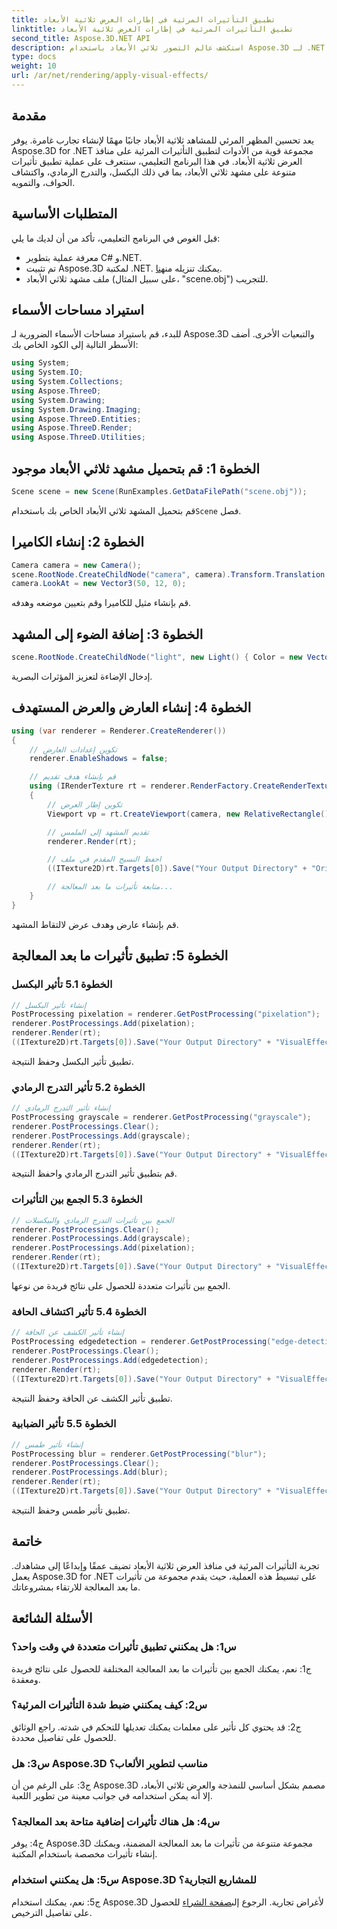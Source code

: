 ```yaml
---
title: تطبيق التأثيرات المرئية في إطارات العرض ثلاثية الأبعاد
linktitle: تطبيق التأثيرات المرئية في إطارات العرض ثلاثية الأبعاد
second_title: Aspose.3D.NET API
description: استكشف عالم التصور ثلاثي الأبعاد باستخدام Aspose.3D لـ .NET. تعلم كيفية تطبيق تأثيرات بصرية جذابة على مشاهدك باستخدام البرامج التعليمية خطوة بخطوة. ارفع مستوى مشروعاتك من خلال تأثيرات البكسل والتدرج الرمادي واكتشاف الحواف والتأثيرات الضبابية.
type: docs
weight: 10
url: /ar/net/rendering/apply-visual-effects/
---
```

## مقدمة

يعد تحسين المظهر المرئي للمشاهد ثلاثية الأبعاد جانبًا مهمًا لإنشاء تجارب غامرة. يوفر Aspose.3D for .NET مجموعة قوية من الأدوات لتطبيق التأثيرات المرئية على منافذ العرض ثلاثية الأبعاد. في هذا البرنامج التعليمي، سنتعرف على عملية تطبيق تأثيرات متنوعة على مشهد ثلاثي الأبعاد، بما في ذلك البكسل، والتدرج الرمادي، واكتشاف الحواف، والتمويه.

## المتطلبات الأساسية

قبل الغوص في البرنامج التعليمي، تأكد من أن لديك ما يلي:

- معرفة عملية بتطوير C# و.NET.
-  تم تثبيت Aspose.3D لمكتبة .NET. يمكنك تنزيله من[هنا](https://releases.aspose.com/3d/net/).
- ملف مشهد ثلاثي الأبعاد (على سبيل المثال، "scene.obj") للتجريب.

## استيراد مساحات الأسماء

للبدء، قم باستيراد مساحات الأسماء الضرورية لـ Aspose.3D والتبعيات الأخرى. أضف الأسطر التالية إلى الكود الخاص بك:

```csharp
using System;
using System.IO;
using System.Collections;
using Aspose.ThreeD;
using System.Drawing;
using System.Drawing.Imaging;
using Aspose.ThreeD.Entities;
using Aspose.ThreeD.Render;
using Aspose.ThreeD.Utilities;
```

## الخطوة 1: قم بتحميل مشهد ثلاثي الأبعاد موجود

```csharp
Scene scene = new Scene(RunExamples.GetDataFilePath("scene.obj"));
```

 قم بتحميل المشهد ثلاثي الأبعاد الخاص بك باستخدام`Scene` فصل.

## الخطوة 2: إنشاء الكاميرا

```csharp
Camera camera = new Camera();
scene.RootNode.CreateChildNode("camera", camera).Transform.Translation = new Vector3(2, 44, 66);
camera.LookAt = new Vector3(50, 12, 0);
```

قم بإنشاء مثيل للكاميرا وقم بتعيين موضعه وهدفه.

## الخطوة 3: إضافة الضوء إلى المشهد

```csharp
scene.RootNode.CreateChildNode("light", new Light() { Color = new Vector3(Color.White), LightType = LightType.Point }).Transform.Translation = new Vector3(26, 57, 43);
```

إدخال الإضاءة لتعزيز المؤثرات البصرية.

## الخطوة 4: إنشاء العارض والعرض المستهدف

```csharp
using (var renderer = Renderer.CreateRenderer())
{
    // تكوين إعدادات العارض
    renderer.EnableShadows = false;

    // قم بإنشاء هدف تقديم
    using (IRenderTexture rt = renderer.RenderFactory.CreateRenderTexture(new RenderParameters(), 1, 1024, 1024))
    {
        // تكوين إطار العرض
        Viewport vp = rt.CreateViewport(camera, new RelativeRectangle() { ScaleWidth = 1, ScaleHeight = 1 });

        // تقديم المشهد إلى الملمس
        renderer.Render(rt);

        // احفظ النسيج المقدم في ملف
        ((ITexture2D)rt.Targets[0]).Save("Your Output Directory" + "Original_viewport_out.png", ImageFormat.Png);

        // متابعة تأثيرات ما بعد المعالجة...
    }
}
```

قم بإنشاء عارض وهدف عرض لالتقاط المشهد.

## الخطوة 5: تطبيق تأثيرات ما بعد المعالجة

### الخطوة 5.1 تأثير البكسل

```csharp
// إنشاء تأثير البكسل
PostProcessing pixelation = renderer.GetPostProcessing("pixelation");
renderer.PostProcessings.Add(pixelation);
renderer.Render(rt);
((ITexture2D)rt.Targets[0]).Save("Your Output Directory" + "VisualEffect_pixelation_out.png", ImageFormat.Png);
```

تطبيق تأثير البكسل وحفظ النتيجة.

### الخطوة 5.2 تأثير التدرج الرمادي

```csharp
// إنشاء تأثير التدرج الرمادي
PostProcessing grayscale = renderer.GetPostProcessing("grayscale");
renderer.PostProcessings.Clear();
renderer.PostProcessings.Add(grayscale);
renderer.Render(rt);
((ITexture2D)rt.Targets[0]).Save("Your Output Directory" + "VisualEffect_grayscale_out.png", ImageFormat.Png);
```

قم بتطبيق تأثير التدرج الرمادي واحفظ النتيجة.

### الخطوة 5.3 الجمع بين التأثيرات

```csharp
// الجمع بين تأثيرات التدرج الرمادي والبيكسلات
renderer.PostProcessings.Clear();
renderer.PostProcessings.Add(grayscale);
renderer.PostProcessings.Add(pixelation);
renderer.Render(rt);
((ITexture2D)rt.Targets[0]).Save("Your Output Directory" + "VisualEffect_grayscale+pixelation_out.png", ImageFormat.Png);
```

الجمع بين تأثيرات متعددة للحصول على نتائج فريدة من نوعها.

### الخطوة 5.4 تأثير اكتشاف الحافة

```csharp
// إنشاء تأثير الكشف عن الحافة
PostProcessing edgedetection = renderer.GetPostProcessing("edge-detection");
renderer.PostProcessings.Clear();
renderer.PostProcessings.Add(edgedetection);
renderer.Render(rt);
((ITexture2D)rt.Targets[0]).Save("Your Output Directory" + "VisualEffect_edgedetection_out.png", ImageFormat.Png);
```

تطبيق تأثير الكشف عن الحافة وحفظ النتيجة.

### الخطوة 5.5 تأثير الضبابية

```csharp
// إنشاء تأثير طمس
PostProcessing blur = renderer.GetPostProcessing("blur");
renderer.PostProcessings.Clear();
renderer.PostProcessings.Add(blur);
renderer.Render(rt);
((ITexture2D)rt.Targets[0]).Save("Your Output Directory" + "VisualEffect_blur_out.png", ImageFormat.Png);
```

تطبيق تأثير طمس وحفظ النتيجة.

## خاتمة

تجربة التأثيرات المرئية في منافذ العرض ثلاثية الأبعاد تضيف عمقًا وإبداعًا إلى مشاهدك. يعمل Aspose.3D for .NET على تبسيط هذه العملية، حيث يقدم مجموعة من تأثيرات ما بعد المعالجة للارتقاء بمشروعاتك.

## الأسئلة الشائعة

### س1: هل يمكنني تطبيق تأثيرات متعددة في وقت واحد؟

ج1: نعم، يمكنك الجمع بين تأثيرات ما بعد المعالجة المختلفة للحصول على نتائج فريدة ومعقدة.

### س2: كيف يمكنني ضبط شدة التأثيرات المرئية؟

ج2: قد يحتوي كل تأثير على معلمات يمكنك تعديلها للتحكم في شدته. راجع الوثائق للحصول على تفاصيل محددة.

### س3: هل Aspose.3D مناسب لتطوير الألعاب؟

ج3: على الرغم من أن Aspose.3D مصمم بشكل أساسي للنمذجة والعرض ثلاثي الأبعاد، إلا أنه يمكن استخدامه في جوانب معينة من تطوير اللعبة.

### س4: هل هناك تأثيرات إضافية متاحة بعد المعالجة؟

ج4: يوفر Aspose.3D مجموعة متنوعة من تأثيرات ما بعد المعالجة المضمنة، ويمكنك إنشاء تأثيرات مخصصة باستخدام المكتبة.

### س5: هل يمكنني استخدام Aspose.3D للمشاريع التجارية؟

 ج5: نعم، يمكنك استخدام Aspose.3D لأغراض تجارية. الرجوع إلى[صفحة الشراء](https://purchase.aspose.com/buy) للحصول على تفاصيل الترخيص.